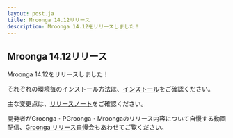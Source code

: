 ```yaml
---
layout: post.ja
title: Mroonga 14.12リリース
description: Mroonga 14.12をリリースしました！
---
```


## Mroonga 14.12リリース

Mroonga 14.12をリリースしました！

それぞれの環境毎のインストール方法は、[インストール](/ja/docs/install.html)をご確認ください。

主な変更点は、[リリースノート](/ja/docs/news/14.html#release-14-12)をご確認ください。

開発者がGroonga・PGroonga・Mroongaのリリース内容について自慢する動画配信、[Groonga リリース自慢会](https://www.youtube.com/playlist?list=PLLwHraQ4jf7PnA3GjI9v90DZq8ikLk0iN)もあわせてご覧ください。
